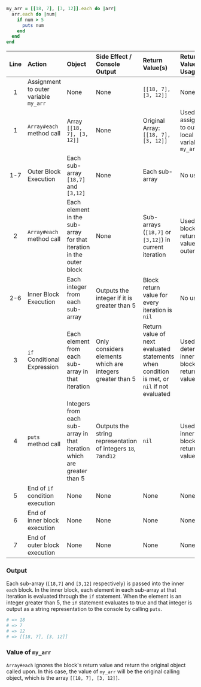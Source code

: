 ```ruby
my_arr = [[18, 7], [3, 12]].each do |arr|
  arr.each do |num|
    if num > 5
      puts num
    end
  end
end
```


| **Line** | **Action**                            | **Object**                                                              | **Side Effect / Console Output**                               | **Return Value(s)**                                                                        | **Return Value's Usage**                             |
| :---:    | :---------                            | :---------                                                              | :-------------------------------                               | :------------------                                                                        | :-----------------------                             |
| 1        | Assignment to outer variable `my_arr` | None                                                                    | None                                                           | `[[18, 7], [3, 12]]`                                                                       | None                                                 |
| 1        | `Array#each` method call              | Array `[[18, 7], [3, 12]]`                                              | None                                                           | Original Array: `[[18, 7], [3, 12]]`                                                       | Used for assignment to outer local variable `my_arr` |
| 1-7      | Outer Block Execution                 | Each sub-array `[18,7]` and `[3,12]`                                        | None                                                           | Each sub-array                                                                             | No usage                                             |
| 2        | `Array#each` method call              | Each element in the sub-array for that iteration in the outer block     | None                                                           | Sub-arrays (`[18,7]` or `[3,12]`) in current iteration                                     | Used as block return values of outer block           |
| 2-6      | Inner Block Execution                 | Each integer from each sub-array                                        | Outputs the integer if it is greater than 5                    | Block return value for every iteration is `nil`                                            | No usage                                             |
| 3        | `if` Conditional Expression           | Each element from each sub-array in that iteration                      | Only considers elements which are integers greater than 5      | Return value of next evaluated statements when condition is met, or `nil` if not evaluated | Used to determine inner block's return value         |
| 4        | `puts` method call                    | Integers from each sub-array in that iteration which are greater than 5 | Outputs the string representation of integers `18`, `7`and`12` | `nil`                                                                                      | Used as inner block's return value                   |
| 5        | End of `if` condition execution       | None                                                                    | None                                                           | None                                                                                       | None                                                 |
| 6        | End of inner block execution          | None                                                                    | None                                                           | None                                                                                       | None                                                 |
| 7        | End of outer block execution          | None                                                                    | None                                                           | None                                                                                       | None                                                 |

### Output
Each sub-array (`[18,7]` and `[3,12]` respectively) is passed into the inner `each` block.
In the inner block, each element in each sub-array at that iteration is evaluated through the `if` statement.
When the element is an integer greater than 5, the `if` statement evaluates to true and that integer is output as a string representation to the console by calling `puts`.

```ruby
# => 18
# => 7
# => 12
# => [[18, 7], [3, 12]]
```

### Value of `my_arr`
`Array#each` ignores the block's return value and return the original object called upon.
In this case, the value of `my_arr` will be the original calling object, which is the array `[[18, 7], [3, 12]]`.



